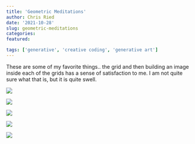 ```yaml
---
title: 'Geometric Meditations'
author: Chris Ried
date: '2021-10-28'
slug: geometric-meditations
categories:
featured: 

tags: ['generative', 'creative coding', 'generative art']
---
```


These are some of my favorite things.. the grid and then building an image inside each of the grids has a sense of satisfaction to me. I am not quite sure what that is, but it is quite swell. 


![](https://live.staticflickr.com/65535/52644032610_c9c265a5a1_z_d.jpg)

![](https://live.staticflickr.com/65535/52643592816_c54f01ec5f_z_d.jpg)

![](https://live.staticflickr.com/65535/52643592821_492b92d329_z_d.jpg)

![](https://live.staticflickr.com/65535/52644065428_e65abd0cca_z_d.jpg)

![](https://live.staticflickr.com/65535/52643849109_8b029e3879_z_d.jpg)